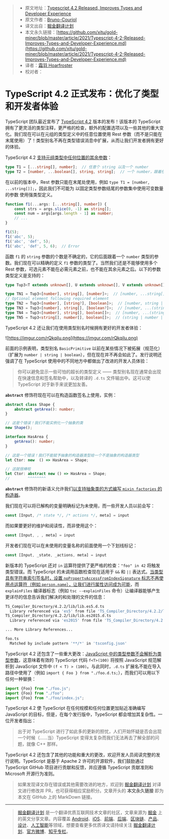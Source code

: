 > * 原文地址：[Typescript 4.2 Released, Improves Types and Developer Experience](https://www.infoq.com/news/2021/02/typescript-4-2-released/)
> * 原文作者：[Bruno-Couriol](https://www.infoq.com/profile/Bruno-Couriol/)
> * 译文出自：[掘金翻译计划](https://github.com/xitu/gold-miner)
> * 本文永久链接：[https://github.com/xitu/gold-miner/blob/master/article/2021/Typescript-4-2-Released-Improves-Types-and-Developer-Experience.md](https://github.com/xitu/gold-miner/blob/master/article/2021/Typescript-4-2-Released-Improves-Types-and-Developer-Experience.md)
> * 译者：[霜羽 Hoarfroster](https://github.com/PassionPenguin)
> * 校对者：

# TypeScript 4.2 正式发布：优化了类型和开发者体验

TypeScript 团队最近宣布了 [TypeScript 4.2](https://devblogs.microsoft.com/typescript/announcing-typescript-4-2/) 版本的发布！该版本的 TypeScript 拥有了更灵活的类型注释，更严格的检查，额外的配置选项以及一些其他的重大变化。我们现在可以在元组的类型定义中的任意位置使用 Rest 参数（而不是只能在末尾使用）了！类型别名不再在类型错误消息中扩展，从而让我们开发者拥有更好的体验。

TypeScript 4.2 [支持元组类型中任何位置的其余参数](https://github.com/microsoft/TypeScript/pull/41544)：

```ts
type T1 = [...string[], number];  // 任意个 string 以及一个 number
type T2 = [number, ...boolean[], string, string];  // 一个 number，跟着任意个 boolean，跟着两个 string
```

在以前的版本中，Rest 参数只能在末尾处使用，例如 `type T1 = [number, ...string[]];`，因此我们不可能为 以固定类型参数结尾的参数集中使用可变数量的参数 使用强类型定义。

```ts
function f1(...args: [...string[], number]) {
    const strs = args.slice(0, -1) as string[];
    const num = args[args.length - 1] as number;
    // ...
}

f1(5);
f1('abc', 5);
f1('abc', 'def', 5);
f1('abc', 'def', 5, 6);  // Error
```

函数 `f1` 的 `string` 参数的个数是不确定的，它的后面跟着一个 `number` 类型的参数。我们现在可以精确的定义 `f1` 参数的类型了。当然我们还是不能够使用多个 Rest 参数，可选元素不能在必需元素之前，也不能在其余元素之后。以下的参数类型定义是支持的：

```ts
type Tup3<T extends unknown[], U extends unknown[], V extends unknown[]> = [...T, ...U, ...V];

type TN1 = Tup3<[number], string[], [number]>;  // [number, ...string[], number]
// Optional element following required element
type TN2 = Tup3<[number], [string?], [boolean]>;  // [number, string | undefined, boolean]
type TN3 = Tup3<[number], string[], [boolean?]>;  // [number, ...(string | boolean | undefined)[]]
type TN4 = Tup3<[number], string[], boolean[]>;  // [number, ...(string | boolean)[]]
type TN5 = Tup3<string[], number[], boolean[]>;  // (string | number | boolean)[] 
```

TypeScript 4.2 还让我们在使用类型别名时候拥有更好的开发者体验：

![https://imgur.com/rQkqilu.png](https://imgur.com/rQkqilu.png)

前面的示例表明，类型别名 `BasicPrimitive` 以前在某些情况下被拓展（规范化）（扩展为 `number | string | boolean`），但在现在并不再会如此了。发行说明还强调了在 TypeScript 使用中的不同地方中都做出了改进的开发人员体验：

> 你可以避免显示一些可怕的超长的类型定义 —— 类型别名现在通常会出现在快速信息和签名帮助中，以及转译的 `.d.ts` 文件输出中。这可以使 TypeScript 对于新手来说更加友善。

**`abstract`** 修饰符现在可以在构造函数签名上使用，实例：

```ts
abstract class Shape {
    abstract getArea(): number;
}

// 这是个错误！我们不能实例化一个抽象的类 
new Shape();

interface HasArea {
    getArea(): number;
}

// 这是一个错误！我们不能赋予抽象的构造器类型给一个不是抽象的构造器类型
let Ctor: new  () => HasArea = Shape;

// 这就很棒啦
let Ctor: abstract new () => HasArea = Shape;
//        ^^^^^^^^
```

**`abstract`** 修饰符的新语义允许我们[以支持抽象类的方式编写 `mixin factories` 的构造器](https://github.com/microsoft/TypeScript/pull/36392)。

我们现在可以将已解构的变量明确标记为未使用，而一些开发人员以前会写：

```ts
const [Input, /* state */, /* actions */, meta] = input 
```

而如果要更好的维护和阅读性，而非使用这个：

```ts
const [Input, , , meta] = input 
```

开发者们现在可以在未使用的变量名称的前面使用一个下划线标记：

```ts
const [Input, _state, _actions, meta] = input
```

新版本的 TypeScript 还对 `in` 运算符提供了更严格的检查：`"foo" in 42` 将触发类型错误。而 TypeScript 的未调用函数检查现在适用于 `&&` 和 `||` 表达式。[当类型具有字符串索引签名时，设置 `noPropertyAccessFromIndexSignature` 标志不再使用点运算符（例如 `person.name`），让我们进行属性访问成为可能](https://devblogs.microsoft.com/typescript/announcing-typescript-4-2/#no-property-access-index-signature)，而 `explainFiles` 编译器标志（例如 `tsc --explainFiles` 命令）让编译器能够产生更详尽的信息告诉我们解决的和处理的文件的信息：

```sh
TS_Compiler_Directory/4.2.2/lib/lib.es5.d.ts
  Library referenced via 'es5' from file 'TS_Compiler_Directory/4.2.2/lib/lib.es2015.d.ts'
TS_Compiler_Directory/4.2.2/lib/lib.es2015.d.ts
  Library referenced via 'es2015' from file 'TS_Compiler_Directory/4.2.2/lib/lib.es2016.d.ts'

... More Library References...

foo.ts
  Matched by include pattern '**/*' in 'tsconfig.json'
```

TypeScript 4.2 还包含了一些重大更改：[JavaScript 中的类型参数不会解析为类型参数](https://devblogs.microsoft.com/typescript/announcing-typescript-4-2/#type-arguments-in-javascript-are-not-parsed-as-type-arguments)，这意味着有效的 TypeScript 代码 `f<T>(100)` 将按照 JavaScript 规范解析到 JavaScript 文件中 `(f < T) > (100)`。与此同时，`.d.ts` 扩展名不能在导入路径中使用了（例如 `import { Foo } from "./foo.d.ts;`），而我们可以用以下任何一种替换：

```ts
import {Foo} from "./foo.js";
import {Foo} from "./foo";
import {Foo} from "./foo/index.js";
```

TypeScript 4.2 使 TypeScript 在任何规模和任何位置更加贴近准确编写 JavaScript 的目标，但是，在每个发行版中，TypeScript 都会增加其复杂性。一位开发者指出：

> 出于对 TypeScript 进行了如此多的更新的担忧，人们开始怀疑是否会出现一个时候（……当）TypeScript 变得太复杂而我们无法再去了解全部的问题，就像 C++ 那样。

TypeScript 4.2 还包含了其他的功能和重大的更改，欢迎开发人员阅读完整的发行说明。TypeScript 是基于 Apache 2 许可的开源软件，我们鼓励通过 TypeScript GitHub 项目进行贡献和反馈，并应遵循 TypeScript 贡献准则和 Microsoft 开源行为准则。

> 如果发现译文存在错误或其他需要改进的地方，欢迎到 [掘金翻译计划](https://github.com/xitu/gold-miner) 对译文进行修改并 PR，也可获得相应奖励积分。文章开头的 **本文永久链接** 即为本文在 GitHub 上的 MarkDown 链接。

---

> [掘金翻译计划](https://github.com/xitu/gold-miner) 是一个翻译优质互联网技术文章的社区，文章来源为 [掘金](https://juejin.im) 上的英文分享文章。内容覆盖 [Android](https://github.com/xitu/gold-miner#android)、[iOS](https://github.com/xitu/gold-miner#ios)、[前端](https://github.com/xitu/gold-miner#前端)、[后端](https://github.com/xitu/gold-miner#后端)、[区块链](https://github.com/xitu/gold-miner#区块链)、[产品](https://github.com/xitu/gold-miner#产品)、[设计](https://github.com/xitu/gold-miner#设计)、[人工智能](https://github.com/xitu/gold-miner#人工智能)等领域，想要查看更多优质译文请持续关注 [掘金翻译计划](https://github.com/xitu/gold-miner)、[官方微博](http://weibo.com/juejinfanyi)、[知乎专栏](https://zhuanlan.zhihu.com/juejinfanyi)。
